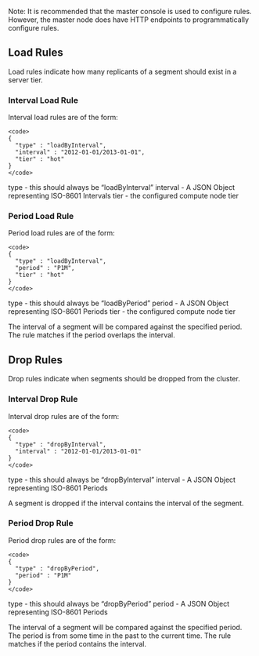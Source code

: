 Note: It is recommended that the master console is used to configure rules. However, the master node does have HTTP endpoints to programmatically configure rules.

Load Rules
----------

Load rules indicate how many replicants of a segment should exist in a server tier.

### Interval Load Rule

Interval load rules are of the form:

    <code>
    {
      "type" : "loadByInterval",
      "interval" : "2012-01-01/2013-01-01",
      "tier" : "hot"
    }
    </code>

type - this should always be “loadByInterval”
interval - A JSON Object representing ISO-8601 Intervals
tier - the configured compute node tier

### Period Load Rule

Period load rules are of the form:

    <code>
    {
      "type" : "loadByInterval",
      "period" : "P1M",
      "tier" : "hot"
    }
    </code>

type - this should always be “loadByPeriod”
period - A JSON Object representing ISO-8601 Periods
tier - the configured compute node tier

The interval of a segment will be compared against the specified period. The rule matches if the period overlaps the interval.

Drop Rules
----------

Drop rules indicate when segments should be dropped from the cluster.

### Interval Drop Rule

Interval drop rules are of the form:

    <code>
    {
      "type" : "dropByInterval",
      "interval" : "2012-01-01/2013-01-01"
    }
    </code>

type - this should always be “dropByInterval”
interval - A JSON Object representing ISO-8601 Periods

A segment is dropped if the interval contains the interval of the segment.

### Period Drop Rule

Period drop rules are of the form:

    <code>
    {
      "type" : "dropByPeriod",
      "period" : "P1M"
    }
    </code>

type - this should always be “dropByPeriod”
period - A JSON Object representing ISO-8601 Periods

The interval of a segment will be compared against the specified period. The period is from some time in the past to the current time. The rule matches if the period contains the interval.
